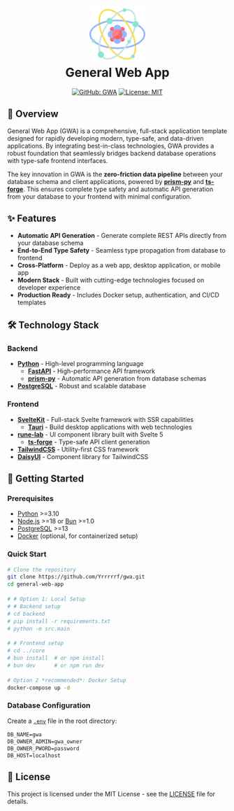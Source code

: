 <h1 align="center">
  <img src="./resources/atom.png" alt="General Web App Icon" width="128" height="128" description="Some atom that represents the app (like the most basic element of some complex system)">
  <div align="center">General Web App</div>
</h1>

<div align="center">

<!-- ![Version](https://img.shields.io/badge/version-1.0.0-blue.svg) -->
[![GitHub: GWA](https://img.shields.io/badge/GitHub-GWA-181717?logo=github)](https://github.com/Yrrrrrf/gwa)
[![License: MIT](https://img.shields.io/badge/License-MIT-yellow.svg)](https://choosealicense.com/licenses/mit/)

</div>

## 🚀 Overview

General Web App (GWA) is a comprehensive, full-stack application template designed for rapidly developing modern, type-safe, and data-driven applications. By integrating best-in-class technologies, GWA provides a robust foundation that seamlessly bridges backend database operations with type-safe frontend interfaces.

The key innovation in GWA is the **zero-friction data pipeline** between your database schema and client applications, powered by [**prism-py**](https://github.com/Yrrrrrf/prism-py) and [**ts-forge**](https://github.com/Yrrrrrf/ts-forge). This ensures complete type safety and automatic API generation from your database to your frontend with minimal configuration.

## ✨ Features

- **Automatic API Generation** - Generate complete REST APIs directly from your database schema
- **End-to-End Type Safety** - Seamless type propagation from database to frontend
- **Cross-Platform** - Deploy as a web app, desktop application, or mobile app
- **Modern Stack** - Built with cutting-edge technologies focused on developer experience
- **Production Ready** - Includes Docker setup, authentication, and CI/CD templates

## 🛠️ Technology Stack

### Backend

- **[Python](https://www.python.org/)** - High-level programming language
    - **[FastAPI](https://fastapi.tiangolo.com/)** - High-performance API framework
    - **[prism-py](https://github.com/Yrrrrrf/prism-py)** - Automatic API generation from database schemas
- **[PostgreSQL](https://www.postgresql.org/)** - Robust and scalable database

### Frontend

- **[SvelteKit](https://kit.svelte.dev/)** - Full-stack Svelte framework with SSR capabilities
    - **[Tauri](https://tauri.app/)** - Build desktop applications with web technologies
- **[rune-lab](https://github.com/Yrrrrrf/rune-lab)** - UI component library built with Svelte 5
    - **[ts-forge](https://github.com/Yrrrrrf/ts-forge)** - Type-safe API client generation
- **[TailwindCSS](https://tailwindcss.com/)** - Utility-first CSS framework
- **[DaisyUI](https://daisyui.com/)** - Component library for TailwindCSS

## 🚦 Getting Started

### Prerequisites

- [Python](https://www.python.org/) >=3.10
- [Node.js](https://nodejs.org/) >=18 or [Bun](https://bun.sh/) >=1.0
- [PostgreSQL](https://www.postgresql.org/) >=13
- [Docker](https://www.docker.com/) (optional, for containerized setup)

### Quick Start

```bash
# Clone the repository
git clone https://github.com/Yrrrrrf/gwa.git
cd general-web-app

# # Option 1: Local Setup
# # Backend setup
# cd backend
# pip install -r requirements.txt
# python -m src.main

# # Frontend setup
# cd ../core
# bun install  # or npm install
# bun dev      # or npm run dev

# Option 2 *recommended*: Docker Setup
docker-compose up -d
```

### Database Configuration

Create a [`.env`](.env) file in the root directory:

```env
DB_NAME=gwa
DB_OWNER_ADMIN=gwa_owner
DB_OWNER_PWORD=password
DB_HOST=localhost
```

<!-- ## 📖 Documentation

- [Project Structure](./docs/project-structure.md)
- [API Documentation](./docs/api.md)
- [Component Library](./docs/components.md)
- [Deployment Guide](./docs/deployment.md) -->

<!-- ## 🧪 Testing

```bash
# Backend tests
cd backend
pytest

# Frontend tests
cd frontend
bun test  # or npm test
``` -->

<!-- ## 🔄 CI/CD

GWA includes GitHub Actions workflows for:

- Automated testing
- Docker image building
- Deployment to various environments -->

## 📄 License

This project is licensed under the MIT License - see the [LICENSE](LICENSE) file for details.

<!-- ## 👥 Contributing

Contributions are welcome! Please feel free to submit a Pull Request.

1. Fork the Project
2. Create your Feature Branch (`git checkout -b feature/AmazingFeature`)
3. Commit your Changes (`git commit -m 'Add some AmazingFeature'`)
4. Push to the Branch (`git push origin feature/AmazingFeature`)
5. Open a Pull Request -->
